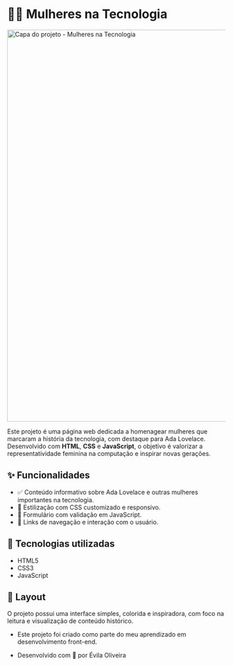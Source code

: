 # 👩‍💻 Mulheres na Tecnologia

<img width="1902" height="904" alt="Capa do projeto - Mulheres na Tecnologia" src="https://github.com/user-attachments/assets/067bc969-8ecd-46ef-af2f-f4cbaf32f7d2" />

Este projeto é uma página web dedicada a homenagear mulheres que marcaram a história da tecnologia, com destaque para Ada Lovelace. Desenvolvido com **HTML**, **CSS** e **JavaScript**, o objetivo é valorizar a representatividade feminina na computação e inspirar novas gerações.

## ✨ Funcionalidades

- ✅ Conteúdo informativo sobre Ada Lovelace e outras mulheres importantes na tecnologia.
- 🎨 Estilização com CSS customizado e responsivo.
- 📨 Formulário com validação em JavaScript.
- 🔗 Links de navegação e interação com o usuário.

## 📁 Tecnologias utilizadas

- HTML5
- CSS3
- JavaScript 

## 📸 Layout

O projeto possui uma interface simples, colorida e inspiradora, com foco na leitura e visualização de conteúdo histórico.



- Este projeto foi criado como parte do meu aprendizado em desenvolvimento front-end.

- Desenvolvido com 💜 por Évila Oliveira



